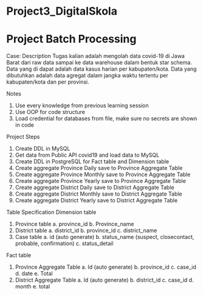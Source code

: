 # Project3_DigitalSkola
# Project Batch Processing

Case:
Description
Tugas kalian adalah mengolah data covid-19 di Jawa Barat dari raw data sampai ke
data warehouse dalam bentuk star schema. Data yang di dapat adalah data kasus
harian per kabupaten/kota. Data yang dibutuhkan adalah data agregat dalam jangka
waktu tertentu per kabupaten/kota dan per provinsi.

Notes
1. Use every knowledge from previous learning session
2. Use OOP for code structure
3. Load credential for databases from file, make sure no secrets are shown in code

Project Steps
1. Create DDL in MySQL
2. Get data from Public API covid19 and load data to MySQL
3. Create DDL in PostgreSQL for Fact table and Dimension table
4. Create aggregate Province Daily save to Province Aggregate Table
5. Create aggregate Province Monthly save to Province Aggregate Table
6. Create aggregate Province Yearly save to Province Aggregate Table
7. Create aggregate District Daily save to District Aggregate Table
8. Create aggregate District Monthly save to District Aggregate Table
9. Create aggregate District Yearly save to District Aggregate Table

Table Specification
Dimension table
1. Province table
  a. province_id
  b. Province_name
2. District table
  a. district_id
  b. province_id
  c. district_name
3. Case table
  a. id (auto generate)
  b. status_name (suspect, closecontact, probable, confirmation)
  c. status_detail

Fact table

1. Province Aggregate Table
  a. Id (auto generate)
  b. province_id
  c. case_id
  d. date
  e. Total
2. District Aggregate Table
  a. Id (auto generate)
  b. district_id
  c. case_id
  d. month
  e. total




